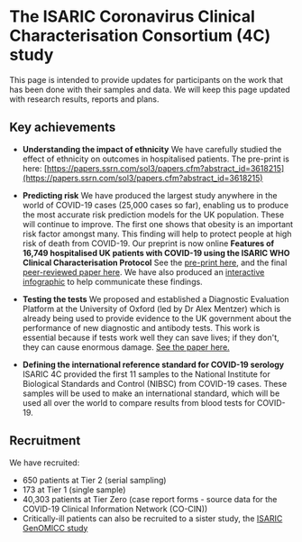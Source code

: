 # The ISARIC Coronavirus Clinical Characterisation Consortium (4C) study

This page is intended to provide updates for participants on the work that has been done with their samples and data. We will keep this page updated with research results, reports and plans.

## Key achievements

- **Understanding the impact of ethnicity** We have carefully studied the effect of ethnicity on outcomes in hospitalised patients. The pre-print is here: [https://papers.ssrn.com/sol3/papers.cfm?abstract_id=3618215](https://papers.ssrn.com/sol3/papers.cfm?abstract_id=3618215)

- **Predicting risk** We have produced the largest study anywhere in the world of COVID-19 cases (25,000 cases so far), enabling us to produce the most accurate risk prediction models for the UK population. These will continue to improve. The first one shows that obesity is an important risk factor amongst many. This finding will help to protect people at high risk of death from COVID-19. Our preprint is now online **Features of 16,749 hospitalised UK patients with COVID-19 using the ISARIC WHO Clinical Characterisation Protocol** See the [pre-print here](https://www.medrxiv.org/content/10.1101/2020.04.23.20076042v1), and the final [peer-reviewed paper here](https://www.bmj.com/content/369/bmj.m1985). We have also produced an [interactive infographic](./risk) to help communicate these findings.

- **Testing the tests** We proposed and established a Diagnostic Evaluation Platform at the University of Oxford (led by Dr Alex Mentzer) which is already being used to provide evidence to the UK government about the performance of new diagnostic and antibody tests. This work is essential because if tests work well they can save lives; if they don't, they can cause enormous damage. [See the paper here.](https://www.medrxiv.org/content/10.1101/2020.04.15.20066407v1)

- **Defining the international reference standard for COVID-19 serology** ISARIC 4C provided the first 11 samples to the National Institute for Biological Standards and Control (NIBSC) from COVID-19 cases. These samples will be used to make an international standard, which will be used all over the world to compare results from blood tests for COVID-19.

## Recruitment

<span id="date">We</span> have recruited:
- <span id="num-tier-2">650</span> patients at Tier 2 (serial sampling)
- <span id="num-tier-1">173</span> at Tier 1 (single sample)
- <span id="num-tier-0">40,303</span> patients at Tier Zero (case report forms - source data for the COVID-19 Clinical Information Network (CO-CIN))
- Critically-ill patients can also be recruited to a sister study, the [ISARIC GenOMICC study](https://genomicc.org)




